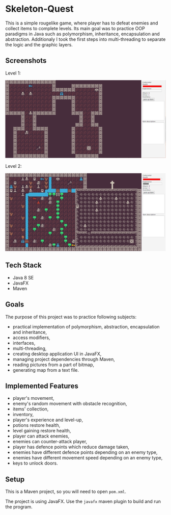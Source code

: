 # Skeleton-Quest

This is a simple rougelike game, where player has to defeat enemies and collect items to complete levels. Its main goal was to practice OOP paradigms in Java such as polymorphism, inheritance, encapsulation and abstraction. Additionaly I took the first steps into multi-threading to separate the logic and the graphic layers.

## Screenshots

Level 1:

![tiles](github_resources/1.png)

Level 2:

![tiles](github_resources/2.png)

## Tech Stack 
- Java 8 SE
- JavaFX
- Maven

## Goals
The purpose of this project was to practice following subjects:
- practical implementation of polymorphism, abstraction, encapsulation and inheritance,
- access modifiers,
- interfaces,
- multi-threading,
- creating desktop application UI in JavaFX,
- managing project dependencies through Maven,
- reading pictures from a part of bitmap,
- generating map from a text file.

## Implemented Features
- player's movement,
- enemy's random movement with obstacle recognition,
- items' collection,
- inventory,
- player's experience and level-up,
- potions restore health,
- level gaining restore health,
- player can attack enemies,
- enemies can counter-attack player,
- player has defence points which reduce damage taken,
- enemies have different defence points depending on an enemy type,
- enemies have different movement speed depending on an enemy type,
- keys to unlock doors.


## Setup

This is a Maven project, so you will need to open `pom.xml`.

The project is using JavaFX.  Use the `javafx` maven plugin to build and run the program.
